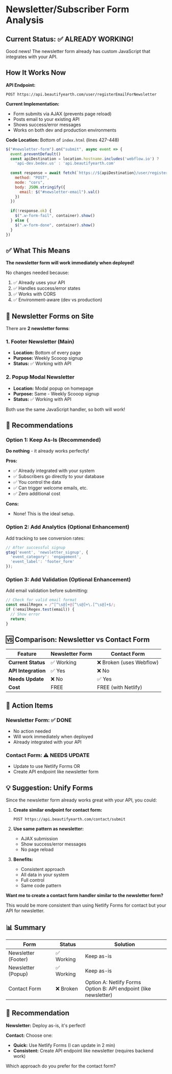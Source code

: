 # Newsletter/Subscriber Form Analysis

## Current Status: ✅ ALREADY WORKING!

Good news! The newsletter form already has custom JavaScript that integrates with your API.

## How It Works Now

**API Endpoint:**
```
POST https://api.beautifyearth.com/user/registerEmailForNewsletter
```

**Current Implementation:**
- Form submits via AJAX (prevents page reload)
- Posts email to your existing API
- Shows success/error messages
- Works on both dev and production environments

**Code Location:** Bottom of `index.html` (lines 427-448)

```javascript
$("#newsletter-form").on("submit", async event => {
  event.preventDefault()
  const apiDestination = location.hostname.includes('webflow.io') ? 
    'api-dev.bedev.us' : 'api.beautifyearth.com'
  
  const response = await fetch(`https://${apiDestination}/user/registerEmailForNewsletter`, {
    method: "POST",
    mode: "cors",
    body: JSON.stringify({
      email: $("#newsletter-email").val()
    })
  })
  
  if(!response.ok) {
    $(".w-form-fail", container).show()
  } else {
    $(".w-form-done", container).show()
  }
})
```

## ✅ What This Means

**The newsletter form will work immediately when deployed!**

No changes needed because:
1. ✅ Already uses your API
2. ✅ Handles success/error states
3. ✅ Works with CORS
4. ✅ Environment-aware (dev vs production)

## 📍 Newsletter Forms on Site

There are **2 newsletter forms**:

### 1. Footer Newsletter (Main)
- **Location:** Bottom of every page
- **Purpose:** Weekly Scooop signup
- **Status:** ✅ Working with API

### 2. Popup Modal Newsletter
- **Location:** Modal popup on homepage
- **Purpose:** Same - Weekly Scooop signup
- **Status:** ✅ Working with API

Both use the same JavaScript handler, so both will work!

## 🔧 Recommendations

### Option 1: Keep As-Is (Recommended)
**Do nothing** - it already works perfectly!

**Pros:**
- ✅ Already integrated with your system
- ✅ Subscribers go directly to your database
- ✅ You control the data
- ✅ Can trigger welcome emails, etc.
- ✅ Zero additional cost

**Cons:**
- None! This is the ideal setup.

### Option 2: Add Analytics (Optional Enhancement)
Add tracking to see conversion rates:

```javascript
// After successful signup
gtag('event', 'newsletter_signup', {
  'event_category': 'engagement',
  'event_label': 'footer_form'
});
```

### Option 3: Add Validation (Optional Enhancement)
Add email validation before submitting:

```javascript
// Check for valid email format
const emailRegex = /^[^\s@]+@[^\s@]+\.[^\s@]+$/;
if (!emailRegex.test(email)) {
  // Show error
  return;
}
```

## 🆚 Comparison: Newsletter vs Contact Form

| Feature | Newsletter Form | Contact Form |
|---------|----------------|--------------|
| **Current Status** | ✅ Working | ❌ Broken (uses Webflow) |
| **API Integration** | ✅ Yes | ❌ No |
| **Needs Update** | ❌ No | ✅ Yes |
| **Cost** | FREE | FREE (with Netlify) |

## 🎯 Action Items

### Newsletter Form: ✅ DONE
- No action needed
- Will work immediately when deployed
- Already integrated with your API

### Contact Form: ⚠️ NEEDS UPDATE
- Update to use Netlify Forms OR
- Create API endpoint like newsletter form

## 💡 Suggestion: Unify Forms

Since the newsletter form already works great with your API, you could:

1. **Create similar endpoint for contact form:**
   ```
   POST https://api.beautifyearth.com/contact/submit
   ```

2. **Use same pattern as newsletter:**
   - AJAX submission
   - Show success/error messages
   - No page reload

3. **Benefits:**
   - Consistent approach
   - All data in your system
   - Full control
   - Same code pattern

**Want me to create a contact form handler similar to the newsletter form?**

This would be more consistent than using Netlify Forms for contact but your API for newsletter.

## 📊 Summary

| Form | Status | Solution |
|------|--------|----------|
| Newsletter (Footer) | ✅ Working | Keep as-is |
| Newsletter (Popup) | ✅ Working | Keep as-is |
| Contact Form | ❌ Broken | Option A: Netlify Forms<br>Option B: API endpoint (like newsletter) |

## 🚀 Recommendation

**Newsletter:** Deploy as-is, it's perfect!

**Contact:** Choose one:
- **Quick:** Use Netlify Forms (I can update in 2 min)
- **Consistent:** Create API endpoint like newsletter (requires backend work)

Which approach do you prefer for the contact form?
